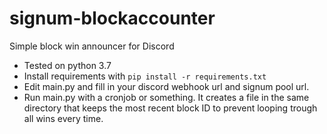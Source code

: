 # signum-blockaccounter
Simple block win announcer for Discord


* Tested on python 3.7
* Install requirements with `pip install -r requirements.txt`
* Edit main.py and fill in your discord webhook url and signum pool url.
* Run main.py with a cronjob or something. It creates a file in the same directory that keeps the most recent block ID to prevent looping trough all wins every time.
